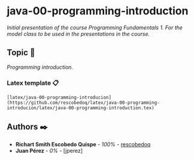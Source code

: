 # java-00-programming-introduction

_Initial presentation of the course Programming Fundamentals 1. For the model class to be used in the presentations in the course._

## Topic 🚀

_Programming introduction._

### Latex template 📋

```
[latex/java-00-programming-introducion](https://github.com/rescobedoq/latex/java-00-programming-introducion/latex/java-00-programming-introduction.tex)
```


## Authors ✒️

* **Richart Smith Escobedo Quispe** - *100%* - [rescobedoq](https://github.com/rescobedoq)
* **Juan Pérez** - *0%* - [jperez]
